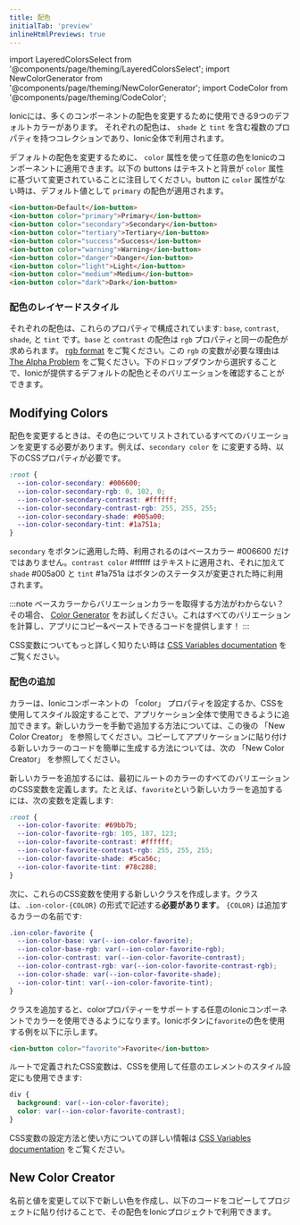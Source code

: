 ```yaml
---
title: 配色
initialTab: 'preview'
inlineHtmlPreviews: true
---
```


import LayeredColorsSelect from '@components/page/theming/LayeredColorsSelect';
import NewColorGenerator from '@components/page/theming/NewColorGenerator';
import CodeColor from '@components/page/theming/CodeColor';

<head>
  <title>Ionic CSS Color Component: Style or Change Default App Colors</title>
  <meta
    name="description"
    content="Ionic has nine default colors that can be used to change the color of many components. Learn how to utilize Ionic CSS color properties to style your apps."
  />
</head>

Ionicには、多くのコンポーネントの配色を変更するために使用できる9つのデフォルトカラーがあります。 それぞれの配色は、 `shade` と `tint` を含む複数のプロパティを持つコレクションであり、Ionic全体で利用されます。

デフォルトの配色を変更するために、 `color` 属性を使って任意の色をIonicのコンポーネントに適用できます。以下の buttons はテキストと背景が `color` 属性に基づいて変更されていることに注目してください。button に `color` 属性がない時は、デフォルト値として `primary` の配色が適用されます。

```html
<ion-button>Default</ion-button>
<ion-button color="primary">Primary</ion-button>
<ion-button color="secondary">Secondary</ion-button>
<ion-button color="tertiary">Tertiary</ion-button>
<ion-button color="success">Success</ion-button>
<ion-button color="warning">Warning</ion-button>
<ion-button color="danger">Danger</ion-button>
<ion-button color="light">Light</ion-button>
<ion-button color="medium">Medium</ion-button>
<ion-button color="dark">Dark</ion-button>
```

### 配色のレイヤードスタイル

それぞれの配色は、これらのプロパティで構成されています: `base`, `contrast`, `shade`, と `tint` です。`base` と `contrast` の配色は `rgb` プロパティと同一の配色が求められます。 <a href="https://developer.mozilla.org/en-US/docs/Glossary/RGB" target="_blank">rgb format</a> をご覧ください。この `rgb` の変数が必要な理由は [The Alpha Problem](advanced.md#the-alpha-problem) をご覧ください。下のドロップダウンから選択することで、Ionicが提供するデフォルトの配色とそのバリエーションを確認することができます。

<LayeredColorsSelect />

## Modifying Colors

配色を変更するときは、その色についてリストされているすべてのバリエーションを変更する必要があります。例えば、`secondary color` を <code-color mode="md" value="#006600"></code-color> に変更する時、以下のCSSプロパティが必要です。

```css
:root {
  --ion-color-secondary: #006600;
  --ion-color-secondary-rgb: 0, 102, 0;
  --ion-color-secondary-contrast: #ffffff;
  --ion-color-secondary-contrast-rgb: 255, 255, 255;
  --ion-color-secondary-shade: #005a00;
  --ion-color-secondary-tint: #1a751a;
}
```

`secondary` をボタンに適用した時、利用されるのはベースカラー <CodeColor color="#006600">#006600</CodeColor> だけではありません。`contrast color` <CodeColor color="#ffffff">#ffffff</CodeColor> はテキストに適用され、それに加えて `shade` <CodeColor color="#005a00">#005a00</CodeColor> と `tint` <CodeColor color="#1a751a">#1a751a</CodeColor> はボタンのステータスが変更された時に利用されます。

:::note
ベースカラーからバリエーションカラーを取得する方法がわからない？その場合、 [Color Generator](color-generator.md) をお試しください。これはすべてのバリエーションを計算し、アプリにコピー&ペーストできるコードを提供します！
:::

CSS変数についてもっと詳しく知りたい時は [CSS Variables documentation](css-variables.md) をご覧ください。

### 配色の追加

カラーは、Ionicコンポーネントの 「color」 プロパティを設定するか、CSSを使用してスタイル設定することで、アプリケーション全体で使用できるように追加できます。新しいカラーを手動で追加する方法については、この後の 「New Color Creator」 を参照してください。コピーしてアプリケーションに貼り付ける新しいカラーのコードを簡単に生成する方法については、次の 「New Color Creator」 を参照してください。

新しいカラーを追加するには、最初にルートのカラーのすべてのバリエーションのCSS変数を定義します。たとえば、`favorite`という新しいカラーを追加するには、次の変数を定義します:

```css
:root {
  --ion-color-favorite: #69bb7b;
  --ion-color-favorite-rgb: 105, 187, 123;
  --ion-color-favorite-contrast: #ffffff;
  --ion-color-favorite-contrast-rgb: 255, 255, 255;
  --ion-color-favorite-shade: #5ca56c;
  --ion-color-favorite-tint: #78c288;
}
```

次に、これらのCSS変数を使用する新しいクラスを作成します。クラスは、`.ion-color-{COLOR}` の形式で記述する**必要があります**。 `{COLOR}` は追加するカラーの名前です:

```css
.ion-color-favorite {
  --ion-color-base: var(--ion-color-favorite);
  --ion-color-base-rgb: var(--ion-color-favorite-rgb);
  --ion-color-contrast: var(--ion-color-favorite-contrast);
  --ion-color-contrast-rgb: var(--ion-color-favorite-contrast-rgb);
  --ion-color-shade: var(--ion-color-favorite-shade);
  --ion-color-tint: var(--ion-color-favorite-tint);
}
```

クラスを追加すると、colorプロパティーをサポートする任意のIonicコンポーネントでカラーを使用できるようになります。Ionicボタンに`favorite`の色を使用する例を以下に示します。

```html
<ion-button color="favorite">Favorite</ion-button>
```

ルートで定義されたCSS変数は、CSSを使用して任意のエレメントのスタイル設定にも使用できます:

```css
div {
  background: var(--ion-color-favorite);
  color: var(--ion-color-favorite-contrast);
}
```

CSS変数の設定方法と使い方についての詳しい情報は [CSS Variables documentation](css-variables.md) をご覧ください。

## New Color Creator

名前と値を変更して以下で新しい色を作成し、以下のコードをコピーしてプロジェクトに貼り付けることで、その配色をIonicプロジェクトで利用できます。

<NewColorGenerator />
